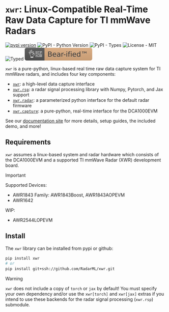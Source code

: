 # `xwr`: Linux-Compatible Real-Time Raw Data Capture for TI mmWave Radars

[![pypi version](https://img.shields.io/pypi/v/xwr.svg)](https://pypi.org/project/xwr/)
![PyPI - Python Version](https://img.shields.io/pypi/pyversions/xwr)
![PyPI - Types](https://img.shields.io/pypi/types/xwr)
![License - MIT](https://img.shields.io/badge/license-MIT-green)
![Typed](https://img.shields.io/badge/types-typed-brightgreen)
[![bear-ified](https://raw.githubusercontent.com/beartype/beartype-assets/main/badge/bear-ified.svg)](https://beartype.readthedocs.io)

`xwr` is a pure-python, linux-based real time raw data capture system for TI mmWave radars, and includes four key components:

- [`xwr`](https://radarml.github.io/xwr/system/): a high-level data capture interface
- [`xwr.rsp`](https://radarml.github.io/xwr/rsp/rsp/): a radar signal processing library with Numpy, Pytorch, and Jax support
- [`xwr.radar`](https://radarml.github.io/xwr/radar/api/): a parameterized python interface for the default radar firmware
- [`xwr.capture`](https://radarml.github.io/xwr/dca/api/): a pure-python, real-time interface for the DCA1000EVM

See our [documentation site](https://radarml.github.io/xwr/) for more details, setup guides, the included demo, and more!

## Requirements

`xwr` assumes a linux-based system and radar hardware which consists of the DCA1000EVM and a supported TI mmWave Radar (XWR) development board.

> [!IMPORTANT] 
> Supported Devices:
>    - AWR1843 Family: AWR1843Boost, AWR1843AOPEVM
>    - AWR1642
>
> WIP:
>    - AWR2544LOPEVM

## Install

The `xwr` library can be installed from pypi or github:

```sh
pip install xwr
# or
pip install git+ssh://github.com/RadarML/xwr.git
```

> [!WARNING]
> `xwr` does not include a copy of `torch` or `jax` by default! You must specify your own dependency and/or use the `xwr[torch]` and `xwr[jax]` extras if you intend to use these backends for the radar signal processing (`xwr.rsp`) submodule.
